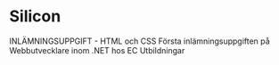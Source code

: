 # Silicon
INLÄMNINGSUPPGIFT - HTML och CSS
Första inlämningsuppgiften på Webbutvecklare inom .NET hos EC Utbildningar
